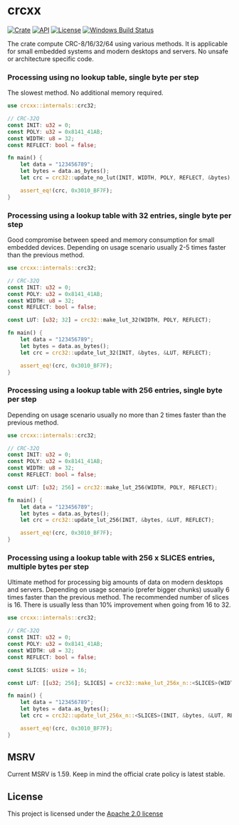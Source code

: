 # crcxx

[![Crate](https://img.shields.io/crates/v/crcxx.svg)](https://crates.io/crates/crcxx)
[![API](https://docs.rs/crcxx/badge.svg)](https://docs.rs/crcxx)
[![License](https://img.shields.io/badge/license-Apache--2.0-blue.svg)](LICENSE)
[![Windows Build Status](https://ci.appveyor.com/api/projects/status/loj512o2qo6q0rwg?svg=true)](https://ci.appveyor.com/project/khrs/crcxx)

The crate compute CRC-8/16/32/64 using various methods. It is applicable for small embedded systems and modern desktops and servers.
No unsafe or architecture specific code.

### Processing using no lookup table, single byte per step

The slowest method. No additional memory required.

```rust
use crcxx::internals::crc32;

// CRC-32Q
const INIT: u32 = 0;
const POLY: u32 = 0x8141_41AB;
const WIDTH: u8 = 32;
const REFLECT: bool = false;

fn main() {
    let data = "123456789";
    let bytes = data.as_bytes();
    let crc = crc32::update_no_lut(INIT, WIDTH, POLY, REFLECT, &bytes);

    assert_eq!(crc, 0x3010_BF7F);
}
```

### Processing using a lookup table with 32 entries, single byte per step

Good compromise between speed and memory consumption for small embedded devices.
Depending on usage scenario usually 2-5 times faster than the previous method.

```rust
use crcxx::internals::crc32;

// CRC-32Q
const INIT: u32 = 0;
const POLY: u32 = 0x8141_41AB;
const WIDTH: u8 = 32;
const REFLECT: bool = false;

const LUT: [u32; 32] = crc32::make_lut_32(WIDTH, POLY, REFLECT);

fn main() {
    let data = "123456789";
    let bytes = data.as_bytes();
    let crc = crc32::update_lut_32(INIT, &bytes, &LUT, REFLECT);

    assert_eq!(crc, 0x3010_BF7F);
}
```

### Processing using a lookup table with 256 entries, single byte per step

Depending on usage scenario usually no more than 2 times faster than the previous method.

```rust
use crcxx::internals::crc32;

// CRC-32Q
const INIT: u32 = 0;
const POLY: u32 = 0x8141_41AB;
const WIDTH: u8 = 32;
const REFLECT: bool = false;

const LUT: [u32; 256] = crc32::make_lut_256(WIDTH, POLY, REFLECT);

fn main() {
    let data = "123456789";
    let bytes = data.as_bytes();
    let crc = crc32::update_lut_256(INIT, &bytes, &LUT, REFLECT);

    assert_eq!(crc, 0x3010_BF7F);
}
```

### Processing using a lookup table with 256 x SLICES entries, multiple bytes per step

Ultimate method for processing big amounts of data on modern desktops and servers.
Depending on usage scenario (prefer bigger chunks) usually 6 times faster than the previous method.
The recommended number of slices is 16. There is usually less than 10% improvement when going from 16 to 32.

```rust
use crcxx::internals::crc32;

// CRC-32Q
const INIT: u32 = 0;
const POLY: u32 = 0x8141_41AB;
const WIDTH: u8 = 32;
const REFLECT: bool = false;

const SLICES: usize = 16;

const LUT: [[u32; 256]; SLICES] = crc32::make_lut_256x_n::<SLICES>(WIDTH, POLY, REFLECT);

fn main() {
    let data = "123456789";
    let bytes = data.as_bytes();
    let crc = crc32::update_lut_256x_n::<SLICES>(INIT, &bytes, &LUT, REFLECT);

    assert_eq!(crc, 0x3010_BF7F);
}
```

## MSRV

Current MSRV is 1.59. Keep in mind the official crate policy is latest stable.

## License

This project is licensed under the [Apache 2.0 license](LICENSE)
